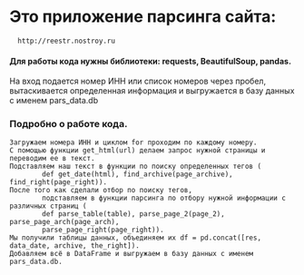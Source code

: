 # Это приложение парсинга сайта: 
      http://reestr.nostroy.ru

#### Для работы кода нужны библиотеки: requests, BeautifulSoup, pandas.

На вход подается номер ИНН или список номеров через пробел, вытаскивается определенная информация и выгружается в базу данных с именем pars_data.db




### Подробно о работе кода.
    Загружаем номера ИНН и циклом for проходим по каждому номеру.
    С помощью функции get_html(url) делаем запрос нужной страницы и переводим ее в текст. 
    Подставляем наш текст в функции по поиску определенных тегов (
            def get_date(html), find_archive(page_archive), find_right(page_right)). 
    После того как сделали отбор по поиску тегов, 
            подставляем в функции парсинга по отбору нужной информации с различных страниц (
            def parse_table(table), parse_page_2(page_2), parse_page_arch(page_arch),
            parse_page_right(page_right)). 
    Мы получили таблицы данных, объединяем их df = pd.concat([res, data_date, archive, the_right]). 
    Добавляем всё в DataFrame и выгружаем в базу данных с именем pars_data.db.